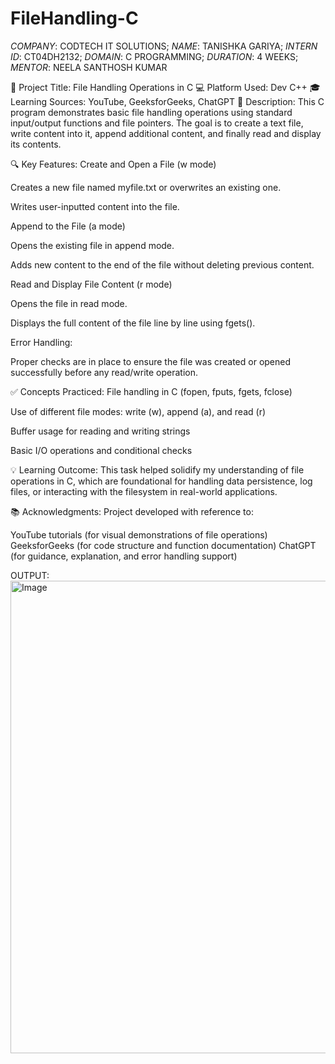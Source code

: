 # FileHandling-C
*COMPANY*: CODTECH IT SOLUTIONS;
*NAME*: TANISHKA GARIYA;
*INTERN ID*: CT04DH2132;
*DOMAIN*: C PROGRAMMING;
*DURATION*: 4 WEEKS;
*MENTOR*: NEELA SANTHOSH KUMAR

📄 Project Title: File Handling Operations in C
💻 Platform Used: Dev C++
🎓 Learning Sources: YouTube, GeeksforGeeks, ChatGPT
🧾 Description:
This C program demonstrates basic file handling operations using standard input/output functions and file pointers. The goal is to create a text file, write content into it, append additional content, and finally read and display its contents.

🔍 Key Features:
Create and Open a File (w mode)

Creates a new file named myfile.txt or overwrites an existing one.

Writes user-inputted content into the file.

Append to the File (a mode)

Opens the existing file in append mode.

Adds new content to the end of the file without deleting previous content.

Read and Display File Content (r mode)

Opens the file in read mode.

Displays the full content of the file line by line using fgets().

Error Handling:

Proper checks are in place to ensure the file was created or opened successfully before any read/write operation.

✅ Concepts Practiced:
File handling in C (fopen, fputs, fgets, fclose)

Use of different file modes: write (w), append (a), and read (r)

Buffer usage for reading and writing strings

Basic I/O operations and conditional checks

💡 Learning Outcome:
This task helped solidify my understanding of file operations in C, which are foundational for handling data persistence, log files, or interacting with the filesystem in real-world applications.

📚 Acknowledgments:
Project developed with reference to:

YouTube tutorials (for visual demonstrations of file operations)
GeeksforGeeks (for code structure and function documentation)
ChatGPT (for guidance, explanation, and error handling support)

OUTPUT:
<img width="1482" height="756" alt="Image" src="https://github.com/user-attachments/assets/89338ca4-aa68-4b1e-ae80-5073f46fc3ff" />
